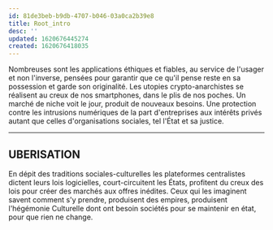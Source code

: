 ```yaml
---
id: 81de3beb-b9db-4707-b046-03a0ca2b39e8
title: Root_intro
desc: ''
updated: 1620676445274
created: 1620676418035
---
```


Nombreuses sont les applications éthiques et fiables, au service de l'usager et non l'inverse, pensées pour garantir que ce qu'il pense reste en sa possession et garde son originalité. Les utopies crypto-anarchistes se réalisent au creux de nos smartphones, dans le plis de nos poches. Un marché de niche voit le jour, produit de nouveaux besoins. Une protection contre les intrusions numériques de la part d'entreprises aux intérêts privés autant que celles d'organisations sociales, tel l'État et sa justice.

---

## UBERISATION
En dépit des traditions sociales-culturelles les plateformes centralistes dictent leurs lois logicielles, court-circuitent les États, profitent du creux des lois pour créer des marchés aux offres inédites. Ceux qui les imaginent savent comment s'y prendre, produisent des empires, produisent l'hégémonie Culturelle dont ont besoin sociétés pour se maintenir en état, pour que rien ne change. 

